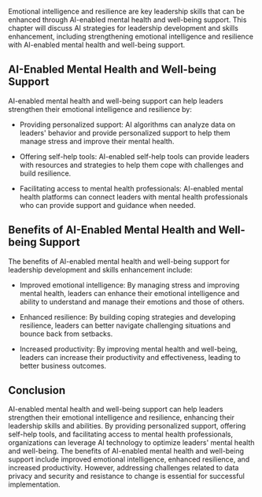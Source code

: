 

Emotional intelligence and resilience are key leadership skills that can be enhanced through AI-enabled mental health and well-being support. This chapter will discuss AI strategies for leadership development and skills enhancement, including strengthening emotional intelligence and resilience with AI-enabled mental health and well-being support.

AI-Enabled Mental Health and Well-being Support
-----------------------------------------------

AI-enabled mental health and well-being support can help leaders strengthen their emotional intelligence and resilience by:

* Providing personalized support: AI algorithms can analyze data on leaders' behavior and provide personalized support to help them manage stress and improve their mental health.

* Offering self-help tools: AI-enabled self-help tools can provide leaders with resources and strategies to help them cope with challenges and build resilience.

* Facilitating access to mental health professionals: AI-enabled mental health platforms can connect leaders with mental health professionals who can provide support and guidance when needed.

Benefits of AI-Enabled Mental Health and Well-being Support
-----------------------------------------------------------

The benefits of AI-enabled mental health and well-being support for leadership development and skills enhancement include:

* Improved emotional intelligence: By managing stress and improving mental health, leaders can enhance their emotional intelligence and ability to understand and manage their emotions and those of others.

* Enhanced resilience: By building coping strategies and developing resilience, leaders can better navigate challenging situations and bounce back from setbacks.

* Increased productivity: By improving mental health and well-being, leaders can increase their productivity and effectiveness, leading to better business outcomes.

Conclusion
----------

AI-enabled mental health and well-being support can help leaders strengthen their emotional intelligence and resilience, enhancing their leadership skills and abilities. By providing personalized support, offering self-help tools, and facilitating access to mental health professionals, organizations can leverage AI technology to optimize leaders' mental health and well-being. The benefits of AI-enabled mental health and well-being support include improved emotional intelligence, enhanced resilience, and increased productivity. However, addressing challenges related to data privacy and security and resistance to change is essential for successful implementation.
